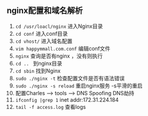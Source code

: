 ## nginx配置和域名解析
1. `cd /usr/loacl/nginx` 进入Nginx目录
2. `cd conf` 进入conf目录
3. `cd vhost/` 进入域名配置
4. `vim happymmall.com.conf` 编辑conf文件
5. `nginx` 查询是否有nginx ，没有则执行
6. `cd .. ` 到nginx目录
7. `cd sbin` 找到Nginx
8. `sudo ./nginx -t` 检查配置文件是否有语法错误
9. `sudo ./nginx -s reload` 重启nginx服务  -s平滑的重启
10. 配置Charles --> tools --> DNS Spoofing  DNS劫持
11. `ifconfig |grep 1` inet addr:172.31.224.184
12. `tail -f access.log` 查看logs